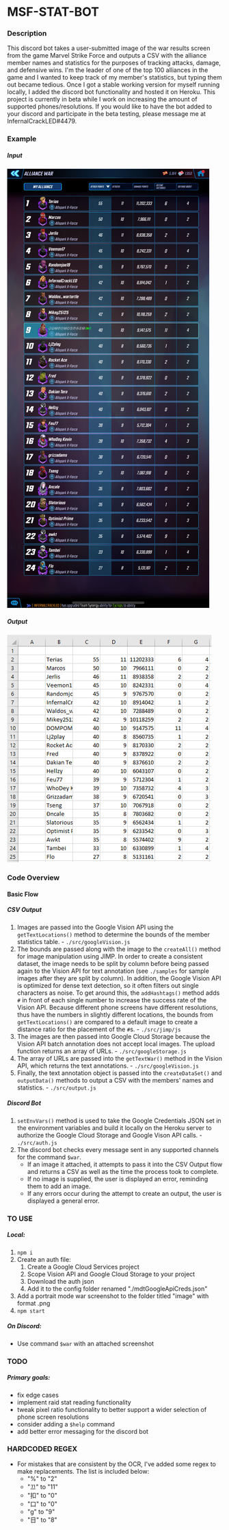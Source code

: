 # MSF-STAT-BOT
### Description
This discord bot takes a user-submitted image of the war results screen from the game Marvel Strike Force and outputs a CSV with the alliance member names and statistics for the purposes of tracking attacks, damage, and defensive wins.  I'm the leader of one of the top 100 alliances in the game and I wanted to keep track of my member's statistics, but typing them out became tedious.  Once I got a stable working version for myself running locally, I added the discord bot functionality and hosted it on Heroku.  This project is currently in beta while I work on increasing the amount of supported phones/resolutions.  If you would like to have the bot added to your discord and participate in the beta testing, please message me at InfernalCrackLED#4479.

### Example

##### Input
![](/samples/image.png)

##### Output
![](/samples/output.png)

### Code Overview

#### Basic Flow

##### CSV Output
1. Images are passed into the Google Vision API using the `getTextLocations()` method to determine the bounds of the member statistics table. - `./src/googleVision.js`
2. The bounds are passed along with the image to the `createAll()` method for image manipulation using JIMP.  In order to create a consistent dataset, the image needs to be split by column before being passed again to the Vision API for text annotation (see `./samples` for sample images after they are split by column). In addition, the Google Vision API is optimized for dense text detection, so it often filters out single characters as noise.  To get around this, the `addHashtags()` method adds `#` in front of each single number to increase the success rate of the Vision API.  Because different phone screens have different resolutions, thus have the numbers in slightly different locations, the bounds from `getTextLocations()` are compared to a default image to create a distance ratio for the placement of the `#`s.  - `./src/jimp/js`
3. The images are then passed into Google Cloud Storage because the Vision API batch annotation does not accept local images.  The upload function returns an array of URLs. - `./src/googleStorage.js`
4. The array of URLs are passed into the `getTextWar()` method in the Vision API, which returns the text annotations. - `./src/googleVision.js`
5. Finally, the text annotation object is passed into the `createDataSet()` and `outputData()` methods to output a CSV with the members' names and statistics. - `./src/output.js`

##### Discord Bot
1. `setEnvVars()` method is used to take the Google Credentials JSON set in the environment variables and build it locally on the Heroku server to authorize the Google Cloud Storage and Google Vison API calls. - `./src/auth.js`
2. The discord bot checks every message sent in any supported channels for the command `$war`.
    - If an image it attached, it attempts to pass it into the CSV Output flow and returns a CSV as well as the time the process took to complete. 
    - If no image is supplied, the user is displayed an error, reminding them to add an image.
    - If any errors occur during the attempt to create an output, the user is displayed a general error.




### TO USE
##### Local:
1. `npm i`
2. Create an auth file:
    1. Create a Google Cloud Services project
    2. Scope Vision API and Google Cloud Storage to your project
    3. Download the auth json
    4. Add it to the config folder renamed "./mdtGoogleApiCreds.json"
3. Add a portrait mode war screenshot to the folder titled "image" with format .png
4. `npm start`

##### On Discord:
- Use command `$war` with an attached screenshot

### TODO
##### Primary goals:
- fix edge cases
- implement raid stat reading functionality
- tweak pixel ratio functionality to better support a wider selection of phone screen resolutions
- consider adding a `$help` command
- add better error messaging for the discord bot

### HARDCODED REGEX
- For mistakes that are consistent by the OCR, I've added some regex to make replacements.  The list is included below:
    - "%" to "2"
    - "끄" to "11"
    - "扣" to "0"
    - "口" to "0"
    - "g" to "9"
    - "日" to "8"